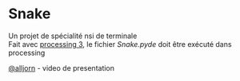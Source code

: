 # Snake

Un projet de spécialité nsi de terminale<br>
Fait avec <a href="https://processing.org/">processing 3</a>, le fichier *Snake.pyde* doit être exécuté dans processing

<a href="https://instagram.com/alljorn">@alljorn</a> - video de presentation
